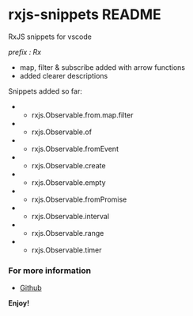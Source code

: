 # rxjs-snippets README

RxJS snippets for vscode

*prefix : Rx*

- map, filter & subscribe added with arrow functions
- added clearer descriptions

Snippets added so far:
- - rxjs.Observable.from.map.filter
- - rxjs.Observable.of
- - rxjs.Observable.fromEvent
- - rxjs.Observable.create
- - rxjs.Observable.empty 
- - rxjs.Observable.fromPromise
- - rxjs.Observable.interval
- - rxjs.Observable.range
- - rxjs.Observable.timer

### For more information

* [Github](https://github.com/alanvivona/rxjs-snippets-vscode)

**Enjoy!**